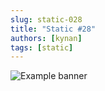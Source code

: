 ```yaml
---
slug: static-028
title: "Static #28"
authors: [kynan]
tags: [static]
---
```


![Example banner](/img/stories/static_new/028.png)
